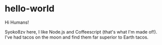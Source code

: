 # hello-world
Hi Humans!

Syoko8zv here, I like Node.js and Coffeescript (that's what I'm made of!).
I've had tacos on the moon and find them far superior to Earth tacos.
